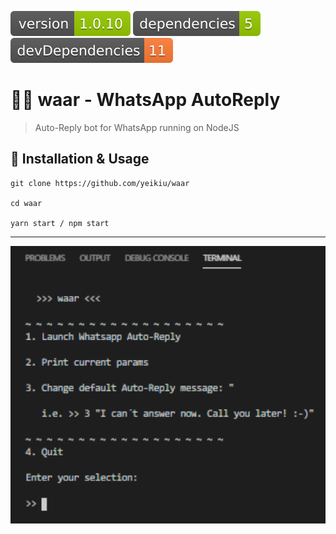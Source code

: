 <img src=".ci_badges/npm-version-badge.svg" /> <img src=".ci_badges/npm-dependencies-badge.svg" /> <img src=".ci_badges/npm-devdependencies-badge.svg" />

# 🤖💬 waar - WhatsApp AutoReply

> Auto-Reply bot for WhatsApp running on NodeJS

## 📝 Installation & Usage

    git clone https://github.com/yeikiu/waar

    cd waar

    yarn start / npm start

---

<img width="600" alt="waar preview" src=".ci_badges/menu_demo.png">
